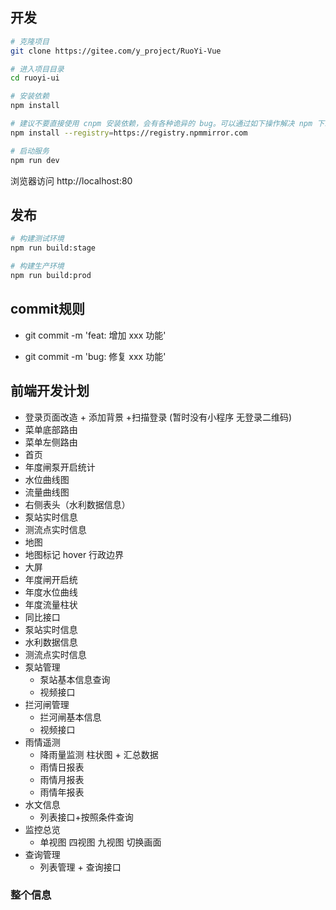 ## 开发

```bash
# 克隆项目
git clone https://gitee.com/y_project/RuoYi-Vue

# 进入项目目录
cd ruoyi-ui

# 安装依赖
npm install

# 建议不要直接使用 cnpm 安装依赖，会有各种诡异的 bug。可以通过如下操作解决 npm 下载速度慢的问题
npm install --registry=https://registry.npmmirror.com

# 启动服务
npm run dev
```

浏览器访问 http://localhost:80

## 发布

```bash
# 构建测试环境
npm run build:stage

# 构建生产环境
npm run build:prod
```
## commit规则


- git commit -m 'feat: 增加 xxx 功能'

- git commit -m 'bug: 修复 xxx 功能'


## 前端开发计划

-  登录页面改造 + 添加背景 +扫描登录 (暂时没有小程序 无登录二维码)
-  菜单底部路由
-  菜单左侧路由
-  首页
  - 年度闸泵开启统计
  - 水位曲线图 
  - 流量曲线图
  - 右侧表头（水利数据信息）
  - 泵站实时信息
  - 测流点实时信息
  - 地图
  - 地图标记 hover 行政边界
-  大屏
  - 年度闸开启统
  - 年度水位曲线
  - 年度流量柱状 
  - 同比接口
  - 泵站实时信息
  - 水利数据信息
  - 测流点实时信息
- 泵站管理
  - 泵站基本信息查询
  - 视频接口
- 拦河闸管理
  - 拦河闸基本信息
  - 视频接口
- 雨情遥测
  - 降雨量监测 柱状图 + 汇总数据
  - 雨情日报表
  - 雨情月报表
  - 雨情年报表
- 水文信息
  - 列表接口+按照条件查询
- 监控总览
  - 单视图 四视图 九视图 切换画面
- 查询管理
  - 列表管理 + 查询接口



### 整个信息
